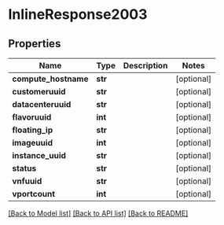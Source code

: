 # InlineResponse2003

## Properties
Name | Type | Description | Notes
------------ | ------------- | ------------- | -------------
**compute_hostname** | **str** |  | [optional] 
**customeruuid** | **str** |  | [optional] 
**datacenteruuid** | **str** |  | [optional] 
**flavoruuid** | **int** |  | [optional] 
**floating_ip** | **str** |  | [optional] 
**imageuuid** | **int** |  | [optional] 
**instance_uuid** | **str** |  | [optional] 
**status** | **str** |  | [optional] 
**vnfuuid** | **str** |  | [optional] 
**vportcount** | **int** |  | [optional] 

[[Back to Model list]](../README.md#documentation-for-models) [[Back to API list]](../README.md#documentation-for-api-endpoints) [[Back to README]](../README.md)


